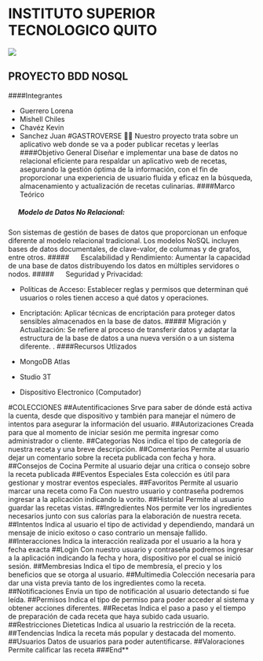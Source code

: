 # INSTITUTO SUPERIOR  TECNOLOGICO QUITO
![](https://qiu.itq.edu.ec/Principal/imgLogin/loading.png)

## PROYECTO BDD NOSQL

####Integrantes

-  Guerrero Lorena 
- Mishell Chiles
- Chavéz Kevin
- Sanchez Juan
#GASTROVERSE 🥗🍕
Nuestro proyecto trata sobre un aplicativo web donde se va a poder publicar recetas y leerlas
####Objetivo General
Diseñar e implementar una base de datos no relacional eficiente para respaldar un aplicativo web de recetas, asegurando la gestión óptima de la información, con el fin de proporcionar una experiencia de usuario fluida y eficaz en la búsqueda, almacenamiento y actualización de recetas culinarias.
####Marco Teórico
##### ‎ ‎ ‎ ‎ ‎ ‎‎  Modelo de Datos No Relacional:
Son sistemas de gestión de bases de datos que proporcionan un enfoque diferente al modelo relacional tradicional. Los modelos NoSQL incluyen bases de datos documentales, de clave-valor, de columnas y de grafos, entre otros.
#####‎ ‎ ‎ ‎ ‎ ‎ ‎Escalabilidad y Rendimiento:
Aumentar la capacidad de una base de datos distribuyendo los datos en múltiples servidores o nodos.
#####‎ ‎ ‎ ‎ ‎ ‎ ‎Seguridad y Privacidad:
   - Políticas de Acceso: Establecer reglas y permisos que determinan qué usuarios o roles tienen acceso a qué datos y operaciones.
   
 - Encriptación: Aplicar técnicas de encriptación para proteger datos sensibles almacenados en la base de datos.
#####‎ Migración y Actualización:
Se refiere al proceso de transferir datos y adaptar la estructura de la base de datos a una nueva versión o a un sistema diferente. .
####Recursos Utlizados
- MongoDB Atlas
- Studio 3T
- Dispositivo Electronico (Computador)

#COLECCIONES
##Autentificaciones 
Srve para saber de dónde está activa la cuenta, desde que dispositivo 
y también para manejar el número de intentos para asegurar la información del usuario.
##Autorizaciones
 Creada para que al momento de iniciar sesión me permita ingresar 
como administrador o cliente.
##Categorias
 Nos indica el tipo de categoría de nuestra receta y una breve descripción.
##Comentarios
 Permite al usuario dejar un comentario sobre la receta publicada con 
fecha y hora.
##Consejos de Cocina 
 Permite al usuario dejar una crítica o consejo sobre la receta 
publicada
##Eventos Especiales
Esta colección es útil para gestionar y mostrar eventos especiales.
##Favoritos
 Permite al usuario marcar una receta como Fa Con nuestro usuario y contraseña podremos ingresar a la aplicación indicando la vorito.
##Historial
 Permite al usuario guardar las recetas vistas.
##Ingredientes
Nos permite ver los ingredientes necesarios junto con sus calorías para 
la elaboración de nuestra receta.
##Intentos
 Indica al usuario el tipo de actividad y dependiendo, mandará un mensaje de inicio exitoso o caso contrario un mensaje fallido.
##Interacciones 
 Indica la interacción realizada por el usuario a la hora y fecha exacta
##Login
 Con nuestro usuario y contraseña podremos ingresar a la aplicación indicando la fecha y hora, dispositivo por el cual se inició sesión.
 ##Membresias
  Indica el tipo de membresía, el precio y los beneficios que se otorga al 
usuario.
 ##Multimedia
  Colección necesaria para dar una vista previa tanto de los ingredientes 
como la receta.
 ##Notificaciones
  Envía un tipo de notificación al usuario detectando si fue leída.
 ##Permisos
 Indica el tipo de permiso para poder acceder al sistema y obtener acciones 
diferentes.
 ##Recetas
  Indica el paso a paso y el tiempo de preparación de cada receta que haya 
subido cada usuario.
 ##Restricciones Dieteticas
  Indica al usuario la restricción de la receta.
 ##Tendencias
 Indica la receta más popular y destacada del momento.
 ##Usuarios
  Datos de usuarios para poder autentificarse.
 ##Valoraciones
  Permite calificar las receta
###End**

